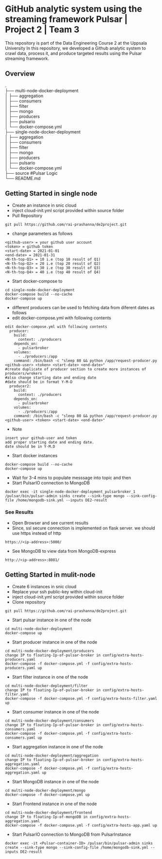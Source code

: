 # GitHub analytic system using the streaming framework Pulsar | Project 2 | Team 3
This repository is part of the Data Engineering Course 2 at the Uppsala University
In this repository, we developed a Github analytic system to crawl data, process it, and produce targeted results using the Pulsar streaming framework. 

## Overview
. <br/>
├── multi-node-docker-deployment    <br/>
│   ├── aggregation                <br/>
│   ├── consumers          <br/>
│   ├── filter    <br/>
│   ├── mongo       <br/>
│   ├── producers   <br/> 
│   ├── pulsario        <br/>
│   └── docker-compose.yml  <br/>
├── single-node-docker-deployment <br/>
│   ├── aggregation         <br/>
│   ├── consumers          <br/>
│   ├── filter    <br/>
│   ├── mongo<br/>
│   ├── producers <br/>
│   ├── pulsario       <br/> 
│   └── docker-compose.yml  <br/> 
├── source                        #Pulsar Logic    <br/>
└── README.md<br/>


## Getting Started in single node
* Create an instance in snic cloud
* inject cloud-init.yml script provided within source folder
* Pull Repository
```
git pull https://github.com/rai-prashanna/de2project.git
```
* change parameters as follows
```
<github-user> = your github user account
<token> = github token
<start-date> = 2021-01-01
<end-date> = 2021-01-31
<N-th-top-Q1> = 10 i.e (top 10 result of Q1)
<N-th-top-Q2> = 20 i.e (top 20 result of Q2)
<N-th-top-Q3> = 30 i.e (top 30 result of Q3)
<N-th-top-Q4> = 40 i.e (top 40 result of Q4)
```
* Start docker-compose to 
```
cd single-node-docker-deployment 
docker-compose build --no-cache
docker-compose up
```
* different producers can be used to fetching data from diferent dates as follows
* edit docker-compose.yml with following contents

```
edit docker-compose.yml with following contents
  producer:
    build:
      context: ./producers
    depends_on:
      - pulsarbroker  
    volumes:
      - ./producers:/app
    command: /bin/bash -c "sleep 80 && python /app/request-producer.py <github-user> <token> <start-date> <end-date>"
#create duplicate of producer section to create more instances of producers/wrokers 
#also change starting date and ending date
#date should be in format Y-M-D
  producer2:
    build:
      context: ./producers
    depends_on:
      - pulsarbroker  
    volumes:
      - ./producers:/app
    command: /bin/bash -c "sleep 80 && python /app/request-producer.py <github-user> <token> <start-date> <end-date>"

```
* Note 
```
insert your github-user and token
add proper starting date and ending date. 
date should be in Y-M.D
```
* Start docker instances 
```
docker-compose build --no-cache
docker-compose up
```
* Wait for 3-4 mins to populate messsage into topic and then
* Start PulsarIO connection to MongoDB
```
docker exec -it single-node-docker-deployment_pulsarbroker_1 /pulsar/bin/pulsar-admin sinks create --sink-type mongo --sink-config-file /home/mongodb-sink.yml --inputs DE2-result
```
### See Results
* Open Browser and see current results 
* Since, ssl secure connection is implemented on flask server. we should use https instead of http
```
https://<ip-address>:5000/
```
* See MongoDB to view data from MongoDB-express
```
http://<ip-address>:8081/
```
## Getting Started in mulit-node
* Create 6 instances in snic cloud
* Replace your ssh public-key within cloud-init 
* inject cloud-init.yml script provided within source folder
* Clone repository  
```
git pull https://github.com/rai-prashanna/de2project.git
```

* Start pulsar instance in one of the node 
```
cd multi-node-docker-deployment
docker-compose up   
```  
* Start producer instance in one of the node 
```
cd multi-node-docker-deployment/producers
change IP to floating-Ip-of-pulsar-broker in config/extra-hosts-producers.yaml 
docker-compose -f docker-compose.yml -f config/extra-hosts-producers.yaml up
```
* Start filter instance in one of the node 
```
cd multi-node-docker-deployment/filter
change IP to floating-Ip-of-pulsar-broker in config/extra-hosts-filter.yaml
docker-compose -f docker-compose.yml -f config/extra-hosts-filter.yaml up
```

* Start consumer instance in one of the node 
```
cd multi-node-docker-deployment/consumers
change IP to floating-Ip-of-pulsar-broker in config/extra-hosts-consumers.yaml
docker-compose -f docker-compose.yml -f config/extra-hosts-consumers.yaml up
```
* Start aggregation instance in one of the node 
```
cd multi-node-docker-deployment/aggregation
change IP to floating-Ip-of-pulsar-broker in config/extra-hosts-aggregation.yaml
docker-compose -f docker-compose.yml -f config/extra-hosts-aggregation.yaml up
```
* Start MongoDB instance in one of the node 
```
cd multi-node-docker-deployment/mongo
docker-compose -f docker-compose.yml up
```
* Start Frontend instance in one of the node 
```
cd multi-node-docker-deployment/frontend
change IP to floating-Ip-of-mongoDB in config/extra-hosts-aggregation.yaml
docker-compose -f docker-compose.yml -f config/extra-hosts-app.yaml up
```
* Start PulsarIO connection to MongoDB from PulsarInstance
```
docker exec -it <Pulsar-container-ID> /pulsar/bin/pulsar-admin sinks create --sink-type mongo --sink-config-file /home/mongodb-sink.yml --inputs DE2-result
```
